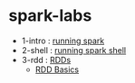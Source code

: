 # spark-labs

* 1-intro : [running spark](1-intro/README.md)
* 2-shell : [running spark shell](2-shell/README.md)
* 3-rdd : [RDDs](3-rdd/README.md)
    - [RDD Basics](3-rdd/1-rdd-basics.md)

